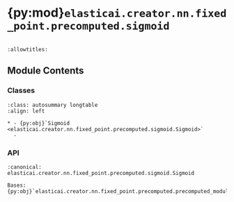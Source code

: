 # {py:mod}`elasticai.creator.nn.fixed_point.precomputed.sigmoid`

```{py:module} elasticai.creator.nn.fixed_point.precomputed.sigmoid
```

```{autodoc2-docstring} elasticai.creator.nn.fixed_point.precomputed.sigmoid
:allowtitles:
```

## Module Contents

### Classes

````{list-table}
:class: autosummary longtable
:align: left

* - {py:obj}`Sigmoid <elasticai.creator.nn.fixed_point.precomputed.sigmoid.Sigmoid>`
  -
````

### API

```{py:class} Sigmoid(total_bits: int, frac_bits: int, num_steps: int, sampling_intervall: tuple[float, float] = (-10, 10))
:canonical: elasticai.creator.nn.fixed_point.precomputed.sigmoid.Sigmoid

Bases: {py:obj}`elasticai.creator.nn.fixed_point.precomputed.precomputed_module.PrecomputedModule`

```
